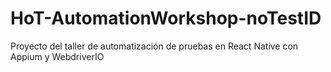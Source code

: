 # HoT-AutomationWorkshop-noTestID
Proyecto del taller de automatización de pruebas en React Native con Appium y WebdriverIO
